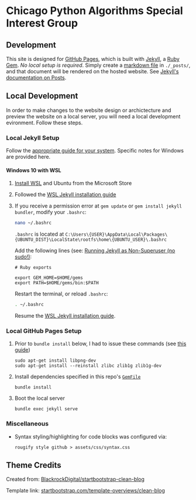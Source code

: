 # Chicago Python Algorithms Special Interest Group

## Development

This site is designed for [GitHub Pages](https://pages.github.com/), which is built with [Jekyll](https://jekyllrb.com/), a [Ruby Gem](https://jekyllrb.com/docs/ruby-101/#gems). *No local setup is required*. Simply create a [markdown file](https://guides.github.com/features/mastering-markdown/) in `./_posts/`, and that document will be rendered on the hosted website. See [Jekyll's documentation on Posts](https://jekyllrb.com/docs/posts/).

## Local Development

In order to make changes to the website design or archictecture and preview the website on a local server, you will need a local development evironment. Follow these steps.

### Local Jekyll Setup

Follow the [appropriate guide for your system](https://jekyllrb.com/docs/installation/). Specific notes for Windows are provided here.

#### Windows 10 with WSL

1. [Install WSL](https://docs.microsoft.com/en-us/windows/wsl/install-win10) and Ubuntu from the Microsoft Store
2. Followed the [WSL Jekyll installation guide](https://jekyllrb.com/docs/installation/windows/#installation-via-bash-on-windows-10)
3. If you receive a permission error at `gem update` or `gem install jekyll bundler`, modify your `.bashrc`:
    ```bash
    nano ~/.bashrc
    ```

    `.bashrc` is located at `C:\Users\{USER}\AppData\Local\Packages\{UBUNTU_DIST}\LocalState\rootfs\home\{UBUNTU_USER}\.bashrc`

    Add the following lines (see: [Running Jekyll as Non-Superuser (no sudo!)](https://jekyllrb.com/docs/troubleshooting/#no-sudo):
    ```
    # Ruby exports

    export GEM_HOME=$HOME/gems
    export PATH=$HOME/gems/bin:$PATH
    ```

    Restart the terminal, or reload `.bashrc`:
    ```bash
    . ~/.bashrc
    ```

    Resume the [WSL Jekyll installation guide](https://jekyllrb.com/docs/installation/windows/#installation-via-bash-on-windows-10).

### Local GitHub Pages Setup

1. Prior to `bundle install` below, I had to issue these commands (see [this guide](https://garfbradaz.github.io/blog/2018/12/12/Setting-up-Github-Pages-Jekyll-and-using-Windows-Subsystem-for-Linux.html))
    ```
    sudo apt-get install libpng-dev
    sudo apt-get install --reinstall zlibc zlib1g zlib1g-dev
    ```
2. Install dependencies specified in this repo's [`GemFile`](GemFile)
    ```
    bundle install
    ```
3. Boot the local server
    ```
    bundle exec jekyll serve
    ```

### Miscellaneous

* Syntax styling/highlighting for code blocks was configured via:
    ```
    rougify style github > assets/css/syntax.css
    ```

## Theme Credits

Created from: [BlackrockDigital/startbootstrap-clean-blog](https://github.com/BlackrockDigital/startbootstrap-clean-blog)

Template link: [startbootstrap.com/template-overviews/clean-blog](https://startbootstrap.com/template-overviews/clean-blog)
